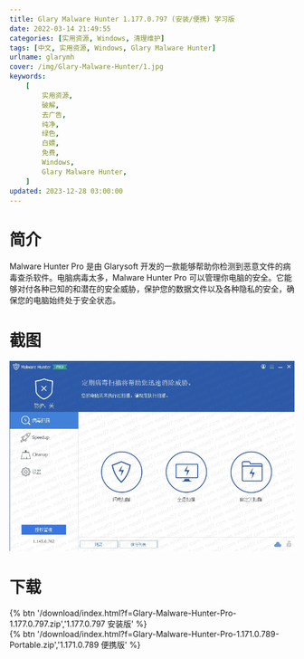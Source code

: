 ```yaml
---
title: Glary Malware Hunter 1.177.0.797 (安装/便携) 学习版
date: 2022-03-14 21:49:55
categories: [实用资源, Windows, 清理维护]
tags: [中文, 实用资源, Windows, Glary Malware Hunter]
urlname: glarymh
cover: /img/Glary-Malware-Hunter/1.jpg
keywords:
    [
        实用资源,
        破解,
        去广告,
        纯净,
        绿色,
        白嫖,
        免费,
        Windows,
        Glary Malware Hunter,
    ]
updated: 2023-12-28 03:00:00
---
```


# 简介

Malware Hunter Pro 是由 Glarysoft 开发的一款能够帮助你检测到恶意文件的病毒查杀软件。电脑病毒太多，Malware Hunter Pro 可以管理你电脑的安全。它能够对付各种已知的和潜在的安全威胁，保护您的数据文件以及各种隐私的安全，确保您的电脑始终处于安全状态。

# 截图

![](/img/Glary-Malware-Hunter/2.jpg)

# 下载

{% btn '/download/index.html?f=Glary-Malware-Hunter-Pro-1.177.0.797.zip','1.177.0.797 安装版' %}
<br>
{% btn '/download/index.html?f=Glary-Malware-Hunter-Pro-1.171.0.789-Portable.zip','1.171.0.789 便携版' %}
